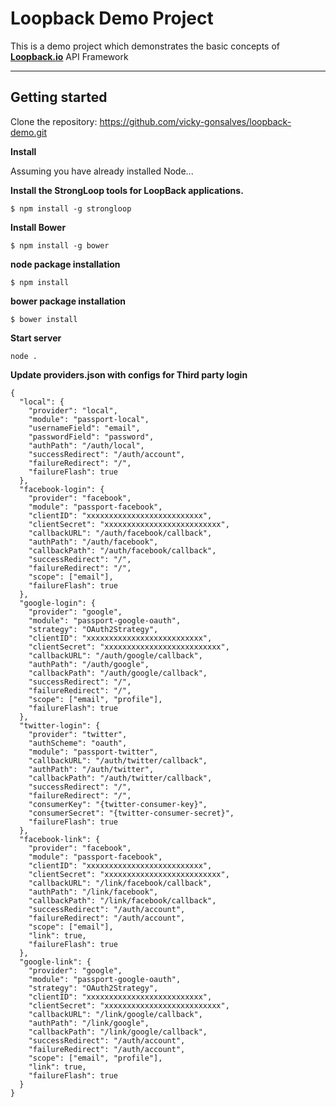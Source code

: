 **Loopback Demo Project**
===================


This is a demo project which demonstrates the basic concepts of **[Loopback.io](http://loopback.io/)** API Framework

----------


Getting started
-------------
Clone the repository:
https://github.com/vicky-gonsalves/loopback-demo.git


**Install**

Assuming you have already installed Node...

**Install the StrongLoop tools for LoopBack applications.**

    $ npm install -g strongloop

**Install Bower**

    $ npm install -g bower

**node package installation**

    $ npm install

**bower package installation**

    $ bower install

**Start server**

    node .

**Update providers.json with configs for Third party login**
   
    {
      "local": {
        "provider": "local",
        "module": "passport-local",
        "usernameField": "email",
        "passwordField": "password",
        "authPath": "/auth/local",
        "successRedirect": "/auth/account",
        "failureRedirect": "/",
        "failureFlash": true
      },
      "facebook-login": {
        "provider": "facebook",
        "module": "passport-facebook",
        "clientID": "xxxxxxxxxxxxxxxxxxxxxxxxxx",
        "clientSecret": "xxxxxxxxxxxxxxxxxxxxxxxxxx",
        "callbackURL": "/auth/facebook/callback",
        "authPath": "/auth/facebook",
        "callbackPath": "/auth/facebook/callback",
        "successRedirect": "/",
        "failureRedirect": "/",
        "scope": ["email"],
        "failureFlash": true
      },
      "google-login": {
        "provider": "google",
        "module": "passport-google-oauth",
        "strategy": "OAuth2Strategy",
        "clientID": "xxxxxxxxxxxxxxxxxxxxxxxxxx",
        "clientSecret": "xxxxxxxxxxxxxxxxxxxxxxxxxx",
        "callbackURL": "/auth/google/callback",
        "authPath": "/auth/google",
        "callbackPath": "/auth/google/callback",
        "successRedirect": "/",
        "failureRedirect": "/",
        "scope": ["email", "profile"],
        "failureFlash": true
      },
      "twitter-login": {
        "provider": "twitter",
        "authScheme": "oauth",
        "module": "passport-twitter",
        "callbackURL": "/auth/twitter/callback",
        "authPath": "/auth/twitter",
        "callbackPath": "/auth/twitter/callback",
        "successRedirect": "/",
        "failureRedirect": "/",
        "consumerKey": "{twitter-consumer-key}",
        "consumerSecret": "{twitter-consumer-secret}",
        "failureFlash": true
      },
      "facebook-link": {
        "provider": "facebook",
        "module": "passport-facebook",
        "clientID": "xxxxxxxxxxxxxxxxxxxxxxxxxx",
        "clientSecret": "xxxxxxxxxxxxxxxxxxxxxxxxxx",
        "callbackURL": "/link/facebook/callback",
        "authPath": "/link/facebook",
        "callbackPath": "/link/facebook/callback",
        "successRedirect": "/auth/account",
        "failureRedirect": "/auth/account",
        "scope": ["email"],
        "link": true,
        "failureFlash": true
      },
      "google-link": {
        "provider": "google",
        "module": "passport-google-oauth",
        "strategy": "OAuth2Strategy",
        "clientID": "xxxxxxxxxxxxxxxxxxxxxxxxxx",
        "clientSecret": "xxxxxxxxxxxxxxxxxxxxxxxxxx",
        "callbackURL": "/link/google/callback",
        "authPath": "/link/google",
        "callbackPath": "/link/google/callback",
        "successRedirect": "/auth/account",
        "failureRedirect": "/auth/account",
        "scope": ["email", "profile"],
        "link": true,
        "failureFlash": true
      }
    }

